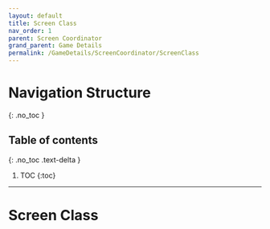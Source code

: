 ```yaml
---
layout: default
title: Screen Class
nav_order: 1
parent: Screen Coordinator
grand_parent: Game Details
permalink: /GameDetails/ScreenCoordinator/ScreenClass
---
```


# Navigation Structure
{: .no_toc }

## Table of contents
{: .no_toc .text-delta }

1. TOC
{:toc}

---

# Screen Class

